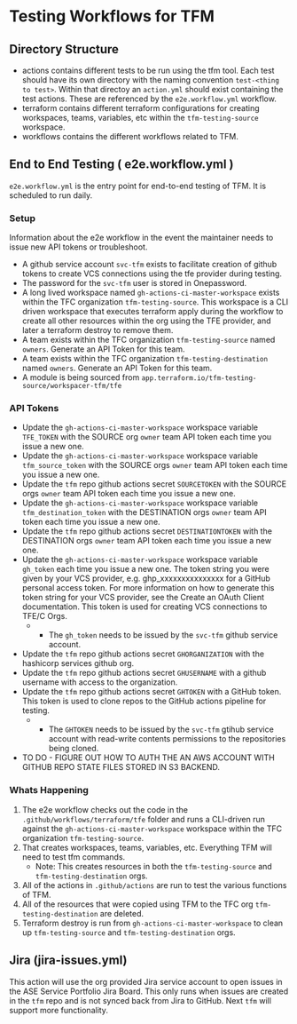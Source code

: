 # Testing Workflows for TFM

## Directory Structure

- actions contains different tests to be run using the tfm tool. Each test should have its own directory with the naming convention `test-<thing to test>`. Within that directoy an `action.yml` should exist containing the test actions. These are referenced by the `e2e.workflow.yml` workflow.
- terraform contains different terraform configurations for creating workspaces, teams, variables, etc within the `tfm-testing-source` workspace.
- workflows contains the different workflows related to TFM.

## End to End Testing ( e2e.workflow.yml )

`e2e.workflow.yml` is the entry point for end-to-end testing of TFM. It is scheduled to run daily.

### Setup

Information about the e2e workflow in the event the maintainer needs to issue new API tokens or troubleshoot.

- A github service account `svc-tfm` exists to facilitate creation of github tokens to create VCS connections using the tfe provider during testing.
- The password for the `svc-tfm` user is stored in Onepassword.
- A long lived workspace named `gh-actions-ci-master-workspace` exists within the TFC organization `tfm-testing-source`. This workspace is a CLI driven workspace that executes terraform apply during the workflow to create all other resources within the org using the TFE provider, and later a terraform destroy to remove them.
- A team exists within the TFC organization `tfm-testing-source` named `owners`. Generate an API Token for this team.
- A team exists within the TFC organization `tfm-testing-destination` named `owners`. Generate an API Token for this team.
- A module is being sourced from `app.terraform.io/tfm-testing-source/workspacer-tfm/tfe`

### API Tokens

- Update the `gh-actions-ci-master-workspace` workspace variable `TFE_TOKEN` with the SOURCE org `owner` team API token each time you issue a new one.
- Update the `gh-actions-ci-master-workspace` workspace variable `tfm_source_token` with the SOURCE orgs `owner` team API token each time you issue a new one.
- Update the `tfm` repo github actions secret `SOURCETOKEN` with the SOURCE orgs `owner` team API token each time you issue a new one.
- Update the `gh-actions-ci-master-workspace` workspace variable `tfm_destination_token` with the DESTINATION orgs `owner` team API token each time you issue a new one.
- Update the `tfm` repo github actions secret `DESTINATIONTOKEN` with the DESTINATION orgs `owner` team API token each time you issue a new one.
- Update the `gh-actions-ci-master-workspace` workspace variable `gh_token` each time you issue a new one. The token string you were given by your VCS provider, e.g. ghp_xxxxxxxxxxxxxxx for a GitHub personal access token. For more information on how to generate this token string for your VCS provider, see the Create an OAuth Client documentation. This token is used for creating VCS connections to TFE/C Orgs.
  - - The `gh_token` needs to be issued by the `svc-tfm`  github service account.
- Update the `tfm` repo github actions secret `GHORGANIZATION` with the hashicorp services github org.
- Update the `tfm` repo github actions secret `GHUSERNAME` with a github username with access to the organization.
- Update the `tfm` repo github actions secret `GHTOKEN` with a GitHub token. This token is used to clone repos to the GitHub actions pipeline for testing.
  - - The `GHTOKEN` needs to be issued by the `svc-tfm` gtihub service account with read-write contents permissions to the repositories being cloned.
- TO DO - FIGURE OUT HOW TO AUTH THE AN AWS ACCOUNT WITH GITHUB REPO STATE FILES STORED IN S3 BACKEND.
### Whats Happening

1. The e2e workflow checks out the code in the `.github/workflows/terraform/tfe` folder and runs a CLI-driven run against the `gh-actions-ci-master-workspace` workspace within the TFC organization `tfm-testing-source`.
2. That creates workspaces, teams, variables, etc. Everything TFM will need to test tfm commands.
   - Note: This creates resources in both the `tfm-testing-source` and `tfm-testing-destination` orgs.
3. All of the actions in `.github/actions` are run to test the various functions of TFM.
4. All of the resources that were copied using TFM to the TFC org `tfm-testing-destination` are deleted.
5. Terraform destroy is run from `gh-actions-ci-master-workspace` to clean up `tfm-testing-source` and `tfm-testing-destination` orgs.

## Jira (jira-issues.yml)

This action will use the org provided Jira service account to open issues in the ASE Service Portfolio Jira Board. This only runs when issues are created in the `tfm` repo and is not synced back from Jira to GitHub. Next `tfm` will support more functionality.